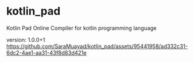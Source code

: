 # kotlin_pad

Kotlin Pad 
Online Compiler for kotlin programming language

version: 1.0.0+1
https://github.com/SaraMuayad/kotlin_pad/assets/95441958/ad332c31-6dc2-4ae1-aa31-43f8d83d421e
